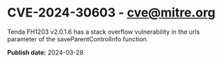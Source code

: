 # CVE-2024-30603 - cve@mitre.org

Tenda FH1203 v2.0.1.6 has a stack overflow vulnerability in the urls parameter of the saveParentControlInfo function.

**Publish date:** 2024-03-28
